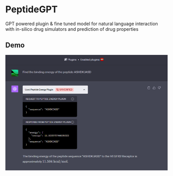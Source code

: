 # PeptideGPT
GPT powered plugin &amp; fine tuned model for natural language interaction with in-silico drug simulators and prediction of drug properties

## Demo

![Demo](./GPTPluginFiles/demo.png)

